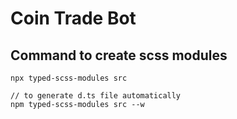 # Coin Trade Bot

## Command to create scss modules

```shell
npx typed-scss-modules src

// to generate d.ts file automatically
npm typed-scss-modules src --w
```
